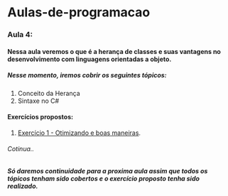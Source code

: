 # Aulas-de-programacao

### Aula 4:

#### Nessa aula veremos o que é a herança de classes e suas vantagens no desenvolvimento com linguagens orientadas a objeto.

##### Nesse momento, iremos cobrir os seguintes tópicos:

1. Conceito da Herança
2. Sintaxe no C#

#### Exercícios propostos:

1. [Exercício 1 - Otimizando e boas maneiras](./Exercise1).

###### Cotinua..  

##### Só daremos continuidade para a proxima aula assim que todos os tópicos tenham sido cobertos e o exercício proposto tenha sido realizado. 